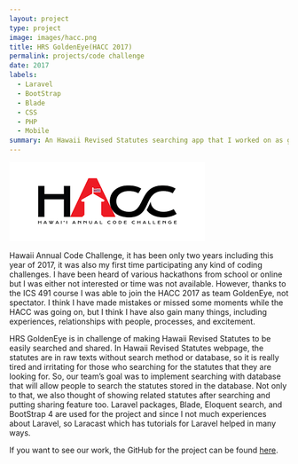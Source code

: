 ```yaml
---
layout: project
type: project
image: images/hacc.png
title: HRS GoldenEye(HACC 2017)
permalink: projects/code challenge
date: 2017
labels:
  - Laravel
  - BootStrap
  - Blade
  - CSS
  - PHP
  - Mobile
summary: An Hawaii Revised Statutes searching app that I worked on as group project in ICS 491.
---
```


<img class="ui fluid rounded image" src="../images/hacc.png">

Hawaii Annual Code Challenge, it has been only two years including this year of 2017, it was also my first time participating any kind of coding challenges. I have been heard of various hackathons from school or online but I was either not interested or time was not available. However, thanks to the ICS 491 course I was able to join the HACC 2017 as team GoldenEye, not spectator. I think I have made mistakes or missed some moments while the HACC was going on, but I think I have also gain many things, including experiences, relationships with people, processes, and excitement.


HRS GoldenEye is in challenge of making Hawaii Revised Statutes to be easily searched and shared. In Hawaii Revised Statutes webpage, the statutes are in raw texts without search method or database, so it is really tired and irritating for those who searching for the statutes that they are looking for. So, our team’s goal was to implement searching with database that will allow people to search the statutes stored in the database. Not only to that, we also thought of showing related statutes after searching and putting sharing feature too. 
Laravel packages, Blade, Eloquent search, and BootStrap 4 are used for the project and since I not much experiences about Laravel, so Laracast which has tutorials for Laravel helped in many ways.


If you want to see our work, the GitHub for the project can be found <a href="https://github.com/HRSgoldeneye/goldeneye.github.io/">here</a>.

